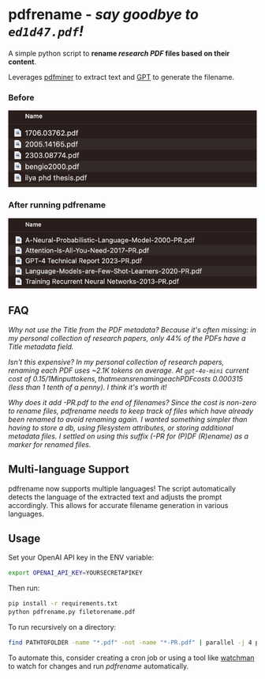 # pdfrename - *say goodbye to `ed1d47.pdf`!*

A simple python script to **rename *research PDF* files based on their content**.

Leverages [pdfminer](https://github.com/pdfminer/pdfminer.six) to extract text and [GPT](https://openai.com) to generate the filename.

### Before

![Before](figures/before.png)

### After running pdfrename

![After](figures/after.png)

## FAQ

*Why not use the Title from the PDF metadata? Because it's often missing: in my personal collection of research papers, only 44% of the PDFs have a Title metadata field.*

*Isn't this expensive? In my personal collection of research papers, renaming each PDF uses ~2.1K tokens on average. At `gpt-4o-mini` current cost of $0.15 / 1M input tokens, that means renaming each PDF costs ~$0.000315 (less than 1 tenth of a penny). I think it's worth it!*

*Why does it add -PR.pdf to the end of filenames? Since the cost is non-zero to rename files, pdfrename needs to keep track of files which have already been renamed to avoid renaming again. I wanted something simpler than having to store a db, using filesystem attributes, or storing additional metadata files. I settled on using this suffix (-PR for (P)DF (R)ename) as a marker for renamed files.*

## Multi-language Support

pdfrename now supports multiple languages! The script automatically detects the language of the extracted text and adjusts the prompt accordingly. This allows for accurate filename generation in various languages.

## Usage

Set your OpenAI API key in the ENV variable:
```bash
export OPENAI_API_KEY=YOURSECRETAPIKEY
```

Then run:

```bash
pip install -r requirements.txt
python pdfrename.py filetorename.pdf
```

To run recursively on a directory:

```bash
find PATHTOFOLDER -name "*.pdf" -not -name "*-PR.pdf" | parallel -j 4 python pdfrename.py
```

To automate this, consider creating a cron job or using a tool like [watchman](https://facebook.github.io/watchman/) to watch for changes and run *pdfrename* automatically.

